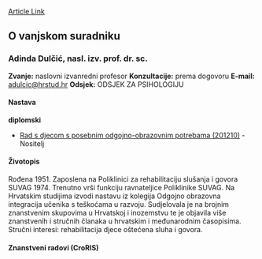 [Article Link](https://www.fhs.hr/djelatnik/adinda.dulcic)

## O vanjskom suradniku
###  Adinda Dulčić, nasl. izv. prof. dr. sc. 
**Zvanje:**
naslovni izvanredni profesor 
**Konzultacije:**
prema dogovoru
**E-mail:**
[adulcic@hrstud.hr](javascript:startMail\('qnyhvp@peugfqhu.e'\);)
**Odsjek:**
ODSJEK ZA PSIHOLOGIJU 
#### Nastava
**diplomski**
  * [Rad s djecom s posebnim odgojno-obrazovnim potrebama (201210)](https://www.fhs.hr/predmet/rsdspop_b) - Nositelj


#### Životopis
Rođena 1951. Zaposlena na Poliklinici za rehabilitaciju slušanja i govora SUVAG 1974. Trenutno vrši funkciju ravnateljice Poliklinike SUVAG. Na Hrvatskim studijima izvodi nastavu iz kolegija Odgojno obrazovna integracija učenika s teškoćama u razvoju. Sudjelovala je na brojnim znanstvenim skupovima u Hrvatskoj i inozemstvu te je objavila više znanstvenih i stručnih članaka u hrvatskim i međunarodnim časopisima. Stručni interesi: rehabilitacija djece oštećena sluha i govora.
#### Znanstveni radovi (CroRIS)
